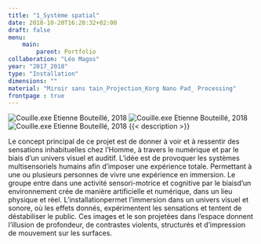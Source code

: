 ```yaml
---
title: "1_Système spatial"
date: 2018-10-20T16:20:32+02:00
draft: false
menu:
    main:   
        parent: Portfolio 
collaboration: "Léo Magos"
year: "2017_2018"
type: "Installation"
dimensions: ""
material: "Miroir sans tain_Projection_Korg Nano Pad_ Processing"
frontpage : true
---
```


![Couille.exe Etienne Bouteillé, 2018](/img/couille_screen_2.jpg)
![Couille.exe Etienne Bouteillé, 2018](/img/couille2.jpg)
![Couille.exe Etienne Bouteillé, 2018](/img/couille3.jpg)
{{< description >}}

Le concept principal de ce projet est de donner à voir et à ressentir des sensations inhabituelles
chez l’Homme, à travers le numérique et par le biais d’un univers visuel et auditif. L’idée est de provoquer les systèmes multisensoriels humains afin d’imposer une expérience totale. Permettant à une ou plusieurs personnes de vivre une expérience en immersion. Le groupe entre dans une activité sensori-motrice et cognitive par le biaisd’un environnement crée de manière artificielle et numérique, dans un lieu physique et réel. L’installationpermet l’immersion dans un univers visuel et sonore, où les effets donnés, expérimentent les sensations et tentent de déstabiliser le public. Ces images et le son projetées dans l’espace donnent l’illusion de profondeur, de contrastes violents, structurés et d’impression de mouvement sur les surfaces.